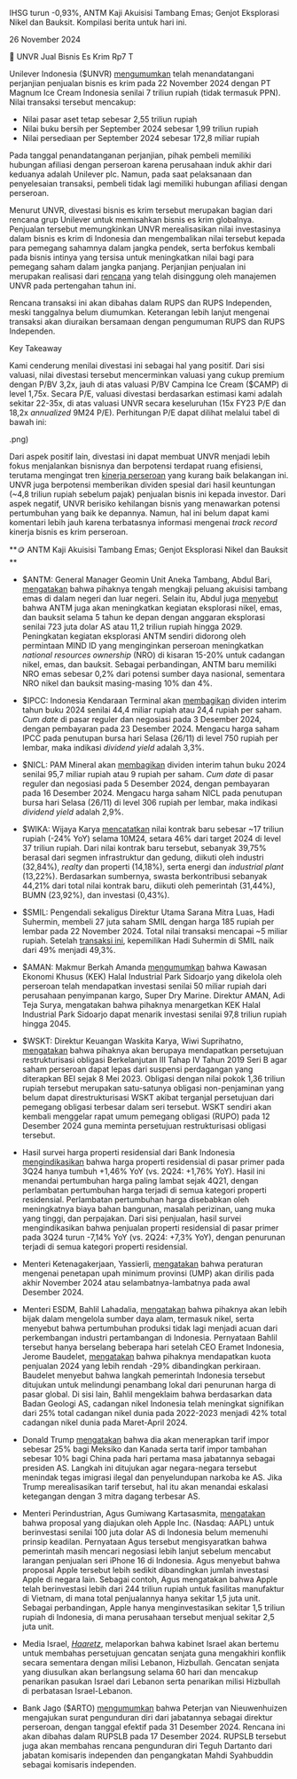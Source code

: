 IHSG turun -0,93%, ANTM Kaji Akuisisi Tambang Emas; Genjot Eksplorasi Nikel dan Bauksit. Kompilasi berita untuk hari ini.

26 November 2024

🍦 UNVR Jual Bisnis Es Krim Rp7 T

Unilever Indonesia ($UNVR) [mengumumkan](https://www.idx.co.id/StaticData/NewsAndAnnouncement/ANNOUNCEMENTSTOCK/From_EREP/202411/62885ebbd0_ed395c97e8.pdf) telah menandatangani perjanjian penjualan bisnis es krim pada 22 November 2024 dengan PT Magnum Ice Cream Indonesia senilai 7 triliun rupiah (tidak termasuk PPN). Nilai transaksi tersebut mencakup:

- Nilai pasar aset tetap sebesar 2,55 triliun rupiah
- Nilai buku bersih per September 2024 sebesar 1,99 triliun rupiah
- Nilai persediaan per September 2024 sebesar 172,8 miliar rupiah

Pada tanggal penandatanganan perjanjian, pihak pembeli memiliki hubungan afiliasi dengan perseroan karena perusahaan induk akhir dari keduanya adalah Unilever plc. Namun, pada saat pelaksanaan dan penyelesaian transaksi, pembeli tidak lagi memiliki hubungan afiliasi dengan perseroan.

Menurut UNVR, divestasi bisnis es krim tersebut merupakan bagian dari rencana grup Unilever untuk memisahkan bisnis es krim globalnya. Penjualan tersebut memungkinkan UNVR merealisasikan nilai investasinya dalam bisnis es krim di Indonesia dan mengembalikan nilai tersebut kepada para pemegang sahamnya dalam jangka pendek, serta berfokus kembali pada bisnis intinya yang tersisa untuk meningkatkan nilai bagi para pemegang saham dalam jangka panjang. Perjanjian penjualan ini merupakan realisasi dari [rencana](https://finance.detik.com/bursa-dan-valas/d-7400160/unilever-indonesia-mau-pisahkan-bisnis-es-krim) yang telah disinggung oleh manajemen UNVR pada pertengahan tahun ini.

Rencana transaksi ini akan dibahas dalam RUPS dan RUPS Independen, meski tanggalnya belum diumumkan. Keterangan lebih lanjut mengenai transaksi akan diuraikan bersamaan dengan pengumuman RUPS dan RUPS Independen.

Key Takeaway

Kami cenderung menilai divestasi ini sebagai hal yang positif. Dari sisi valuasi, nilai divestasi tersebut mencerminkan valuasi yang cukup premium dengan P/BV 3,2x, jauh di atas valuasi P/BV Campina Ice Cream ($CAMP) di level 1,75x. Secara P/E, valuasi divestasi berdasarkan estimasi kami adalah sekitar 22-35x, di atas valuasi UNVR secara keseluruhan (15x FY23 P/E dan 18,2x _annualized_ 9M24 P/E). Perhitungan P/E dapat dilihat melalui tabel di bawah ini:

.png)

Dari aspek positif lain, divestasi ini dapat membuat UNVR menjadi lebih fokus menjalankan bisnisnya dan berpotensi terdapat ruang efisiensi, terutama mengingat tren [kinerja perseroan](https://stockbit.com/post/16126011) yang kurang baik belakangan ini. UNVR juga berpotensi memberikan dividen spesial dari hasil keuntungan (~4,8 triliun rupiah sebelum pajak) penjualan bisnis ini kepada investor. Dari aspek negatif, UNVR berisiko kehilangan bisnis yang menawarkan potensi pertumbuhan yang baik ke depannya. Namun, hal ini belum dapat kami komentari lebih jauh karena terbatasnya informasi mengenai _track record_ kinerja bisnis es krim perseroan.

**🪙 ANTM Kaji Akuisisi Tambang Emas; Genjot Eksplorasi Nikel dan Bauksit  
**

- $ANTM: General Manager Geomin Unit Aneka Tambang, Abdul Bari, [mengatakan](https://market.bisnis.com/read/20241126/192/1818966/antam-antm-buka-peluang-akuisisi-tambang-emas-baru) bahwa pihaknya tengah mengkaji peluang akuisisi tambang emas di dalam negeri dan luar negeri. Selain itu, Abdul juga [menyebut](https://market.bisnis.com/read/20241126/192/1818968/antam-antm-bidik-anggaran-eksplorasi-tembus-rp112-triliun-pada-2029) bahwa ANTM juga akan meningkatkan kegiatan eksplorasi nikel, emas, dan bauksit selama 5 tahun ke depan dengan anggaran eksplorasi senilai 723 juta dolar AS atau 11,2 triliun rupiah hingga 2029. Peningkatan kegiatan eksplorasi ANTM sendiri didorong oleh permintaan MIND ID yang menginginkan perseroan meningkatkan _national resources ownership_ (NRO) di kisaran 15-20% untuk cadangan nikel, emas, dan bauksit. Sebagai perbandingan, ANTM baru memiliki NRO emas sebesar 0,2% dari potensi sumber daya nasional, sementara NRO nikel dan bauksit masing-masing 10% dan 4%.
- $IPCC: Indonesia Kendaraan Terminal akan [membagikan](https://www.idx.co.id/StaticData/NewsAndAnnouncement/ANNOUNCEMENTSTOCK/From_EREP/202411/34762e9862_907f97d22b.pdf) dividen interim tahun buku 2024 senilai 44,4 miliar rupiah atau 24,4 rupiah per saham. _Cum date_ di pasar reguler dan negosiasi pada 3 Desember 2024, dengan pembayaran pada 23 Desember 2024. Mengacu harga saham IPCC pada penutupan bursa hari Selasa (26/11) di level 750 rupiah per lembar, maka indikasi _dividend yield_ adalah 3,3%.
- $NICL: PAM Mineral akan [membagikan](https://www.idx.co.id/StaticData/NewsAndAnnouncement/ANNOUNCEMENTSTOCK/From_EREP/202411/1259dcdbdf_9f742fabec.pdf) dividen interim tahun buku 2024 senilai 95,7 miliar rupiah atau 9 rupiah per saham. _Cum date_ di pasar reguler dan negosiasi pada 5 Desember 2024, dengan pembayaran pada 16 Desember 2024. Mengacu harga saham NICL pada penutupan bursa hari Selasa (26/11) di level 306 rupiah per lembar, maka indikasi _dividend yield_ adalah 2,9%.
- $WIKA: Wijaya Karya [mencatatkan](https://www.idx.co.id/StaticData/NewsAndAnnouncement/ANNOUNCEMENTSTOCK/From_EREP/202411/2dc8be4b8f_d397baa57a.pdf) nilai kontrak baru sebesar ~17 triliun rupiah (\-24% YoY) selama 10M24, setara 46% dari target 2024 di level 37 triliun rupiah. Dari nilai kontrak baru tersebut, sebanyak 39,75% berasal dari segmen infrastruktur dan gedung, diikuti oleh industri (32,84%), _realty_ dan properti (14,18%), serta energi dan _industrial plant_ (13,22%). Berdasarkan sumbernya, swasta berkontribusi sebanyak 44,21% dari total nilai kontrak baru, diikuti oleh pemerintah (31,44%), BUMN (23,92%), dan investasi (0,43%).
- $SMIL: Pengendali sekaligus Direktur Utama Sarana Mitra Luas, Hadi Suhermin, membeli 27 juta saham SMIL dengan harga 185 rupiah per lembar pada 22 November 2024. Total nilai transaksi mencapai ~5 miliar rupiah. Setelah [transaksi ini](https://www.idx.co.id/StaticData/NewsAndAnnouncement/ANNOUNCEMENTSTOCK/From_EREP/202411/d8f55de136_5a2b65c741.pdf), kepemilikan Hadi Suhermin di SMIL naik dari 49% menjadi 49,3%.
- $AMAN: Makmur Berkah Amanda [mengumumkan](https://www.idx.co.id/StaticData/NewsAndAnnouncement/ANNOUNCEMENTSTOCK/From_EREP/202411/91f3de6af1_349a3900ff.pdf) bahwa Kawasan Ekonomi Khusus (KEK) Halal Industrial Park Sidoarjo yang dikelola oleh perseroan telah mendapatkan investasi senilai 50 miliar rupiah dari perusahaan penyimpanan kargo, Super Dry Marine. Direktur AMAN, Adi Teja Surya, mengatakan bahwa pihaknya menargetkan KEK Halal Industrial Park Sidoarjo dapat menarik investasi senilai 97,8 triliun rupiah hingga 2045.
- $WSKT: Direktur Keuangan Waskita Karya, Wiwi Suprihatno, [mengatakan](https://market.bisnis.com/read/20241126/192/1819128/waskita-karya-wskt-kebut-restrukturisasi-obligasi-demi-lepas-dari-suspensi) bahwa pihaknya akan berupaya mendapatkan persetujuan restrukturisasi obligasi Berkelanjutan III Tahap IV Tahun 2019 Seri B agar saham perseroan dapat lepas dari suspensi perdagangan yang diterapkan BEI sejak 8 Mei 2023. Obligasi dengan nilai pokok 1,36 triliun rupiah tersebut merupakan satu-satunya obligasi non-penjaminan yang belum dapat direstrukturisasi WSKT akibat terganjal persetujuan dari pemegang obligasi terbesar dalam seri tersebut. WSKT sendiri akan kembali menggelar rapat umum pemegang obligasi (RUPO) pada 12 Desember 2024 guna meminta persetujuan restrukturisasi obligasi tersebut.

- Hasil survei harga properti residensial dari Bank Indonesia [mengindikasikan](https://www.bi.go.id/id/publikasi/ruang-media/news-release/Pages/sp_2625924.aspx) bahwa harga properti residensial di pasar primer pada 3Q24 hanya tumbuh +1,46% YoY (vs. 2Q24: +1,76% YoY). Hasil ini menandai pertumbuhan harga paling lambat sejak 4Q21, dengan perlambatan pertumbuhan harga terjadi di semua kategori properti residensial. Perlambatan pertumbuhan harga disebabkan oleh meningkatnya biaya bahan bangunan, masalah perizinan, uang muka yang tinggi, dan perpajakan. Dari sisi penjualan, hasil survei mengindikasikan bahwa penjualan properti residensial di pasar primer pada 3Q24 turun -7,14% YoY (vs. 2Q24: +7,3% YoY), dengan penurunan terjadi di semua kategori properti residensial.
- Menteri Ketenagakerjaan, Yassierli, [mengatakan](https://www.bloombergtechnoz.com/detail-news/55940/menaker-formula-ump-2025-ditargetkan-selesai-akhir-bulan-ini/2) bahwa peraturan mengenai penetapan upah minimum provinsi (UMP) akan dirilis pada akhir November 2024 atau selambatnya-lambatnya pada awal Desember 2024.
- Menteri ESDM, Bahlil Lahadalia, [mengatakan](https://epaper.bisnis.com/epaper/detail/page/147513/) bahwa pihaknya akan lebih bijak dalam mengelola sumber daya alam, termasuk nikel, serta menyebut bahwa pertumbuhan produksi tidak lagi menjadi acuan dari perkembangan industri pertambangan di Indonesia. Pernyataan Bahlil tersebut hanya berselang beberapa hari setelah CEO Eramet Indonesia, Jerome Baudelet, [mengatakan](https://www.bloomberg.com/news/articles/2024-11-22/indonesia-curbing-nickel-supply-to-support-locals-eramet-says) bahwa pihaknya mendapatkan kuota penjualan 2024 yang lebih rendah -29% dibandingkan perkiraan. Baudelet menyebut bahwa langkah pemerintah Indonesia tersebut ditujukan untuk melindungi penambang lokal dari penurunan harga di pasar global. Di sisi lain, Bahlil mengeklaim bahwa berdasarkan data Badan Geologi AS, cadangan nikel Indonesia telah meningkat signifikan dari 25% total cadangan nikel dunia pada 2022-2023 menjadi 42% total cadangan nikel dunia pada Maret-April 2024.
- Donald Trump [mengatakan](https://www.bbc.com/news/articles/cvg7y52n411o) bahwa dia akan menerapkan tarif impor sebesar 25% bagi Meksiko dan Kanada serta tarif impor tambahan sebesar 10% bagi China pada hari pertama masa jabatannya sebagai presiden AS. Langkah ini ditujukan agar negara-negara tersebut menindak tegas imigrasi ilegal dan penyelundupan narkoba ke AS. Jika Trump merealisasikan tarif tersebut, hal itu akan menandai eskalasi ketegangan dengan 3 mitra dagang terbesar AS.
- Menteri Perindustrian, Agus Gumiwang Kartasasmita, [mengatakan](https://www.bloomberg.com/news/articles/2024-11-25/indonesia-calls-apple-s-100-million-investment-offer-unfair) bahwa proposal yang diajukan oleh Apple Inc. (Nasdaq: AAPL) untuk berinvestasi senilai 100 juta dolar AS di Indonesia belum memenuhi prinsip keadilan. Pernyataan Agus tersebut mengisyaratkan bahwa pemerintah masih mencari negosiasi lebih lanjut sebelum mencabut larangan penjualan seri iPhone 16 di Indonesia. Agus menyebut bahwa proposal Apple tersebut lebih sedikit dibandingkan jumlah investasi Apple di negara lain. Sebagai contoh, Agus mengatakan bahwa Apple telah berinvestasi lebih dari 244 triliun rupiah untuk fasilitas manufaktur di Vietnam, di mana total penjualannya hanya sekitar 1,5 juta unit. Sebagai perbandingan, Apple hanya menginvestasikan sekitar 1,5 triliun rupiah di Indonesia, di mana perusahaan tersebut menjual sekitar 2,5 juta unit.
- Media Israel, _[Haaretz](https://www.haaretz.com/israel-news/2024-11-25/ty-article/.premium/sources-israel-expressed-willingness-in-principle-to-advance-framework-of-lebanon-deal/00000193-6068-dc0f-a7f3-f76b60390000)_, melaporkan bahwa kabinet Israel akan bertemu untuk membahas persetujuan gencatan senjata guna mengakhiri konflik secara sementara dengan milisi Lebanon, Hizbullah. Gencatan senjata yang diusulkan akan berlangsung selama 60 hari dan mencakup penarikan pasukan Israel dari Lebanon serta penarikan milisi Hizbullah di perbatasan Israel-Lebanon.
- Bank Jago ($ARTO) [mengumumkan](https://www.idx.co.id/StaticData/NewsAndAnnouncement/ANNOUNCEMENTSTOCK/From_EREP/202411/79fcf8cc77_38dc2a425d.pdf) bahwa Peterjan van Nieuwenhuizen mengajukan surat pengunduran diri dari jabatannya sebagai direktur perseroan, dengan tanggal efektif pada 31 Desember 2024. Rencana ini akan dibahas dalam RUPSLB pada 17 Desember 2024. RUPSLB tersebut juga akan membahas rencana pengunduran diri Teguh Dartanto dari jabatan komisaris independen dan pengangkatan Mahdi Syahbuddin sebagai komisaris independen.
